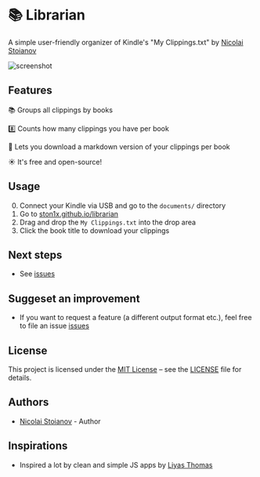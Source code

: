 # 📚 Librarian
A simple user-friendly organizer of Kindle's "My Clippings.txt" by [Nicolai Stoianov](https://github.com/ston1x)

![screenshot](https://github.com/ston1x/librarian/blob/main/images/screenshot.png?raw=true)

## Features
📚 Groups all clippings by books  

8️⃣ Counts how many clippings you have per book  

📃 Lets you download a markdown version of your clippings per book  

☀️ It's free and open-source!

## Usage
0. Connect your Kindle via USB and go to the `documents/` directory
1. Go to [ston1x.github.io/librarian](https://ston1x.github.io/librarian/)
2. Drag and drop the `My Clippings.txt` into the drop area
3. Click the book title to download your clippings

## Next steps
- See [issues](https://github.com/ston1x/librarian/issues)

## Suggeset an improvement
- If you want to request a feature (a different output format etc.), feel free to file an issue [issues](https://github.com/ston1x/librarian/issues)

## License
This project is licensed under the [MIT License](https://opensource.org/licenses/MIT) – see the [LICENSE](https://github.com/ston1x/librarian/blob/main/LICENSE) file for details.

## Authors
- [Nicolai Stoianov](https://github.com/ston1x) - Author

## Inspirations
- Inspired a lot by clean and simple JS apps by [Liyas Thomas](https://github.com/liyasthomas)

